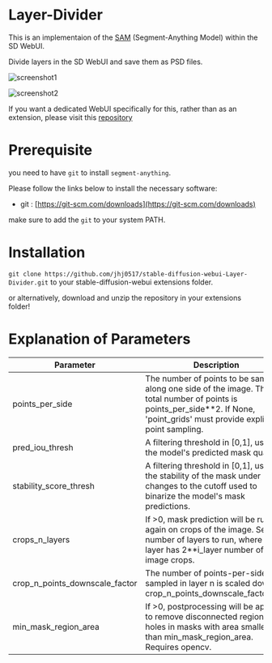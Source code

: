 # Layer-Divider
This is an implementaion of the [SAM](https://github.com/facebookresearch/segment-anything) (Segment-Anything Model) within the SD WebUI.

Divide layers in the SD WebUI and save them as PSD files.

![screenshot1](https://raw.githubusercontent.com/jhj0517/stable-diffusion-webui-Layer-Divider/master/screenshot.png?token=GHSAT0AAAAAAB7Z7LNTSXZSGKK3D3UIKFKQZBUPDEQ)

![screenshot2](https://raw.githubusercontent.com/jhj0517/stable-diffusion-webui-Layer-Divider/master/screenshot2.png?token=GHSAT0AAAAAAB7Z7LNS3RD6NA6YPQXJ5ASWZBUPFWA)

If you want a dedicated WebUI specifically for this, rather than as an extension, please visit this [repository](https://github.com/jhj0517/Layer-Divider-WebUI)

# Prerequisite
you need to have `git` to install `segment-anything`.

Please follow the links below to install the necessary software:
- git : [https://git-scm.com/downloads](https://git-scm.com/downloads)

make sure to add the `git` to your system PATH.

# Installation
`git clone https://github.com/jhj0517/stable-diffusion-webui-Layer-Divider.git` to your stable-diffusion-webui extensions folder.

or alternatively, download and unzip the repository in your extensions folder!

# Explanation of Parameters

| Parameter                      | Description                                                                                                                                                                                                                                                                              |
|--------------------------------|------------------------------------------------------------------------------------------------------------------------------------------------------------------------------------------------------------------------------------------------------------------------------------------|
| points_per_side                | The number of points to be sampled along one side of the image. The total number of points is points_per_side**2. If None, 'point_grids' must provide explicit point sampling.                                                                                                            |
| pred_iou_thresh                | A filtering threshold in [0,1], using the model's predicted mask quality.                                                                                                                                                                                                               |
| stability_score_thresh         | A filtering threshold in [0,1], using the stability of the mask under changes to the cutoff used to binarize the model's mask predictions.                                                                                                                                             |
| crops_n_layers                 | If >0, mask prediction will be run again on crops of the image. Sets the number of layers to run, where each layer has 2**i_layer number of image crops.                                                                                                                                |
| crop_n_points_downscale_factor | The number of points-per-side sampled in layer n is scaled down by crop_n_points_downscale_factor**n.                                                                                                                                                                                 |
| min_mask_region_area           | If >0, postprocessing will be applied to remove disconnected regions and holes in masks with area smaller than min_mask_region_area. Requires opencv.                                                                                                                                  |

